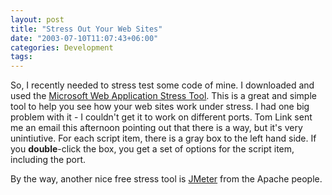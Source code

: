 ```yaml
---
layout: post
title: "Stress Out Your Web Sites"
date: "2003-07-10T11:07:43+06:00"
categories: Development 
tags: 
---
```


So, I recently needed to stress test some code of mine. I downloaded and used the <a href="http://www.microsoft.com/technet/treeview/default.asp?url=/TechNet/itsolutions/intranet/downloads/webstres.asp?frame=true">Microsoft Web Application Stress Tool</a>. This is a great and simple tool to help you see how your web sites work under stress. I had one big problem with it - I couldn't get it to work on different ports. Tom Link  sent me an email this afternoon pointing out that there is a way, but it's very unintiutive. For each script item, there is a gray box to the left hand side. If you <b>double</b>-click the box, you get a set of options for the script item, including the port. 

By the way, another nice free stress tool is <a href="http://jakarta.apache.org/jmeter/index.html">JMeter</a> from the Apache people.